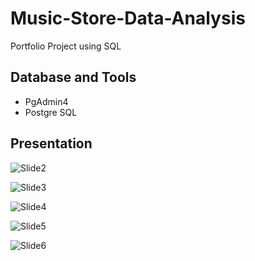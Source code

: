 # Music-Store-Data-Analysis
Portfolio Project using SQL

## Database and Tools
* PgAdmin4
* Postgre SQL

## Presentation


![Slide2](https://github.com/Thejaa97/Music-Store-Data-Analysis/assets/170193307/9771b877-669e-49da-b1d1-bf34b9bec059)

![Slide3](https://github.com/Thejaa97/Music-Store-Data-Analysis/assets/170193307/fa3b35ba-0b70-4d95-a5ca-49c5a4129779)

![Slide4](https://github.com/Thejaa97/Music-Store-Data-Analysis/assets/170193307/23274d5b-62ad-40cb-9d4b-d2c9b85e8ed2)

![Slide5](https://github.com/Thejaa97/Music-Store-Data-Analysis/assets/170193307/eb220ac2-6d9e-444b-a954-7d84fbb50b6c)

![Slide6](https://github.com/Thejaa97/Music-Store-Data-Analysis/assets/170193307/ace69f22-aab3-4f1b-927c-c53ac179cb1f)
